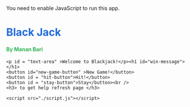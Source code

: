 <!DOCTYPE html>
<html lang="en" style="font-family: Arial, Helvetica, sans-serif;">
<head>
  <meta charset="UTF-8">
  <meta name="viewport" content="width=device-width, initial-scale=1.0">
  <title>Black Jack App</title>
</head>
<body>
    <noscript>You need to enable JavaScript to run this app.</noscript>
    <h1 id = "title" style="color: rgb(32, 107, 219);">Black Jack</h1>
    <h4 style="color: rgb(47, 180, 87);">By Manan Bari</h4>
    
    <p id = "text-area" >Welcome to Blackjack!</p><h1 id="win-message"></h1>
    <button id="new-game-button" >New Game!</button>
    <button id = "hit-button">Hit!</button>
    <button id = "stay-button">Stay</button><br />
    <h3> to get help refresh page </h3>
    
    <script src="./script.js"></script>
  </body>
</html>